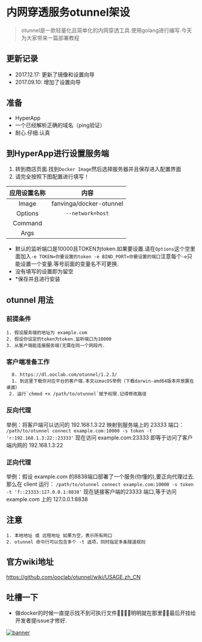 # 内网穿透服务otunnel架设

> otunnel是一款轻量化且简单化的内网穿透工具.使用golang进行编写.今天为大家带来一篇部署教程


## 更新记录

* 2017.12.17: 更新了镜像和设置向导
* 2017.09.10: 增加了设置向导

## 准备

* HyperApp
* 一个已经解析正确的域名（ping验证）
* 耐心.仔细.认真

## 到HyperApp进行设置服务端

1. 转到商店页面.找到`Docker Image`然后选择服务器并且保存进入配置界面
2. 请完全按照下图配置进行填写！


| 应用设置名称  |           内容            |
| :-----: | :---------------------: |
|  Image  | fanvinga/docker-otunnel |
| Options |    `--network=host`     |
| Command |                         |
|  Args   |                         |

* 默认的监听端口是10000且TOKEN为token.如果要设置.请在`Options`这个空里面加入`-e TOKEN=你要设置的token -e BIND_PORT=你要设置的端口`注意每个`-e`只能设置一个变量.等号前面的变量名不可更换.
* 没有填写的设置即为留空
* *保存并且进行安装

## otunnel 用法

### 前提条件
    1. 假设服务端的地址为 example.com
    2. 假设你设定的token为token.监听端口为10000
    3. 从客户端能连接服务端(无需在同一个网段内.

### 客户端准备工作
      0. https://dl.ooclab.com/otunnel/1.2.3/
      1. 到这里下载你对应平台的客户端.本文以macOS举例（下载darwin-amd64版本并放置在桌面）
     2. 运行`chmod +x /path/to/otunnel`赋予权限.记得修改路径

### 反向代理
举例：将客户端可以访问的 192.168.1.3:22 映射到服务端上的 23333 端口：
`/path/to/otunnel connect example.com:10000 -s token -t 'r:192.168.1.3:22::23333'`
现在访问 example.com:23333 即等于访问了客户端内网的 192.168.1.3:22

### 正向代理
举例：假设 example.com 的8838端口部署了一个服务(你懂的),要正向代理过去.那么在 client 运行：
`/path/to/otunnel connect example.com:10000 -s token -t 'f::23333:127.0.0.1:8838'`
现在链接客户端的23333 端口,等于访问 example.com 上的 127.0.0.1:8838

## 注意
	1. 本地地址 或 远程地址 如果为空，表示所有网口
	2. otunnel 命令行可以包含多个 -t 选项，同时指定多条隧道规则

## 官方wiki地址

https://github.com/ooclab/otunnel/wiki/USAGE.zh_CN

## 吐槽一下
* 做docker的时候一直提示找不到可执行文件🤦‍♂️🤦‍♂️明明就在那里🤦‍♂️最后开挂给开发者提issue才修好.

<a href="https://vinga.tech"><img src="https://d.unlimit.fun/design/banner.png" alt="banner" target="_blank"></a>
